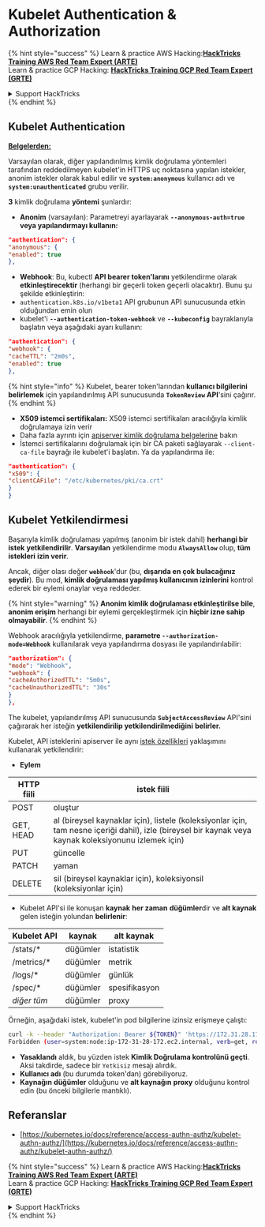 # Kubelet Authentication & Authorization

{% hint style="success" %}
Learn & practice AWS Hacking:<img src="../../../.gitbook/assets/image (1) (1) (1) (1).png" alt="" data-size="line">[**HackTricks Training AWS Red Team Expert (ARTE)**](https://training.hacktricks.xyz/courses/arte)<img src="../../../.gitbook/assets/image (1) (1) (1) (1).png" alt="" data-size="line">\
Learn & practice GCP Hacking: <img src="../../../.gitbook/assets/image (2) (1).png" alt="" data-size="line">[**HackTricks Training GCP Red Team Expert (GRTE)**<img src="../../../.gitbook/assets/image (2) (1).png" alt="" data-size="line">](https://training.hacktricks.xyz/courses/grte)

<details>

<summary>Support HackTricks</summary>

* Check the [**subscription plans**](https://github.com/sponsors/carlospolop)!
* **Join the** 💬 [**Discord group**](https://discord.gg/hRep4RUj7f) or the [**telegram group**](https://t.me/peass) or **follow** us on **Twitter** 🐦 [**@hacktricks\_live**](https://twitter.com/hacktricks_live)**.**
* **Share hacking tricks by submitting PRs to the** [**HackTricks**](https://github.com/carlospolop/hacktricks) and [**HackTricks Cloud**](https://github.com/carlospolop/hacktricks-cloud) github repos.

</details>
{% endhint %}

## Kubelet Authentication <a href="#kubelet-authentication" id="kubelet-authentication"></a>

[**Belgelerden:**](https://kubernetes.io/docs/reference/access-authn-authz/kubelet-authn-authz/)

Varsayılan olarak, diğer yapılandırılmış kimlik doğrulama yöntemleri tarafından reddedilmeyen kubelet'in HTTPS uç noktasına yapılan istekler, anonim istekler olarak kabul edilir ve **`system:anonymous`** kullanıcı adı ve **`system:unauthenticated`** grubu verilir.

**3** kimlik doğrulama **yöntemi** şunlardır:

* **Anonim** (varsayılan): Parametreyi ayarlayarak **`--anonymous-auth=true` veya yapılandırmayı kullanın:**
```json
"authentication": {
"anonymous": {
"enabled": true
},
```
* **Webhook**: Bu, kubectl **API bearer token'larını** yetkilendirme olarak **etkinleştirecektir** (herhangi bir geçerli token geçerli olacaktır). Bunu şu şekilde etkinleştirin:
* `authentication.k8s.io/v1beta1` API grubunun API sunucusunda etkin olduğundan emin olun
* kubelet'i **`--authentication-token-webhook`** ve **`--kubeconfig`** bayraklarıyla başlatın veya aşağıdaki ayarı kullanın:
```json
"authentication": {
"webhook": {
"cacheTTL": "2m0s",
"enabled": true
},
```
{% hint style="info" %}
Kubelet, bearer token'larından **kullanıcı bilgilerini belirlemek** için yapılandırılmış API sunucusunda **`TokenReview` API**'sini çağırır.
{% endhint %}

* **X509 istemci sertifikaları:** X509 istemci sertifikaları aracılığıyla kimlik doğrulamaya izin verir
* Daha fazla ayrıntı için [apiserver kimlik doğrulama belgelerine](https://kubernetes.io/docs/reference/access-authn-authz/authentication/#x509-client-certs) bakın
* İstemci sertifikalarını doğrulamak için bir CA paketi sağlayarak `--client-ca-file` bayrağı ile kubelet'i başlatın. Ya da yapılandırma ile:
```json
"authentication": {
"x509": {
"clientCAFile": "/etc/kubernetes/pki/ca.crt"
}
}
```
## Kubelet Yetkilendirmesi <a href="#kubelet-authentication" id="kubelet-authentication"></a>

Başarıyla kimlik doğrulaması yapılmış (anonim bir istek dahil) **herhangi bir istek** **yetkilendirilir**. **Varsayılan** yetkilendirme modu **`AlwaysAllow`** olup, **tüm istekleri** **izin verir**.

Ancak, diğer olası değer **`webhook`**'dur (bu, **dışarıda en çok bulacağınız şeydir**). Bu mod, **kimlik doğrulaması yapılmış kullanıcının izinlerini** kontrol ederek bir eylemi onaylar veya reddeder.

{% hint style="warning" %}
**Anonim kimlik doğrulaması etkinleştirilse bile**, **anonim erişim** herhangi bir eylemi gerçekleştirmek için **hiçbir izne sahip olmayabilir**.
{% endhint %}

Webhook aracılığıyla yetkilendirme, **parametre `--authorization-mode=Webhook`** kullanılarak veya yapılandırma dosyası ile yapılandırılabilir:
```json
"authorization": {
"mode": "Webhook",
"webhook": {
"cacheAuthorizedTTL": "5m0s",
"cacheUnauthorizedTTL": "30s"
}
},
```
The kubelet, yapılandırılmış API sunucusunda **`SubjectAccessReview`** API'sini çağırarak her isteğin **yetkilendirilip yetkilendirilmediğini** **belirler.**

Kubelet, API isteklerini apiserver ile aynı [istek özellikleri](https://kubernetes.io/docs/reference/access-authn-authz/authorization/#review-your-request-attributes) yaklaşımını kullanarak yetkilendirir:

* **Eylem**

| HTTP fiili | istek fiili                                                                                                                                                  |
| ---------- | ----------------------------------------------------------------------------------------------------------------------------------------------------------- |
| POST       | oluştur                                                                                                                                                |
| GET, HEAD  | al (bireysel kaynaklar için), listele (koleksiyonlar için, tam nesne içeriği dahil), izle (bireysel bir kaynak veya kaynak koleksiyonunu izlemek için) |
| PUT        | güncelle                                                                                                                                                |
| PATCH      | yaman                                                                                                                                                     |
| DELETE     | sil (bireysel kaynaklar için), koleksiyonsil (koleksiyonlar için)                                                                                         |

* Kubelet API'si ile konuşan **kaynak** **her zaman** **düğümler**dir ve **alt kaynak** gelen isteğin yolundan **belirlenir**:

| Kubelet API  | kaynak | alt kaynak |
| ------------ | ------ | ---------- |
| /stats/\*    | düğümler | istatistik  |
| /metrics/\*  | düğümler | metrik     |
| /logs/\*     | düğümler | günlük      |
| /spec/\*     | düğümler | spesifikasyon |
| _diğer tüm_  | düğümler | proxy      |

Örneğin, aşağıdaki istek, kubelet'in pod bilgilerine izinsiz erişmeye çalıştı:
```bash
curl -k --header "Authorization: Bearer ${TOKEN}" 'https://172.31.28.172:10250/pods'
Forbidden (user=system:node:ip-172-31-28-172.ec2.internal, verb=get, resource=nodes, subresource=proxy)
```
* **Yasaklandı** aldık, bu yüzden istek **Kimlik Doğrulama kontrolünü geçti**. Aksi takdirde, sadece bir `Yetkisiz` mesajı alırdık.
* **Kullanıcı adı** (bu durumda token'dan) görebiliyoruz.
* **Kaynağın** **düğümler** olduğunu ve **alt kaynağın** **proxy** olduğunu kontrol edin (bu önceki bilgilerle mantıklı).

## Referanslar

* [https://kubernetes.io/docs/reference/access-authn-authz/kubelet-authn-authz/](https://kubernetes.io/docs/reference/access-authn-authz/kubelet-authn-authz/)

{% hint style="success" %}
Learn & practice AWS Hacking:<img src="../../../.gitbook/assets/image (1) (1) (1) (1).png" alt="" data-size="line">[**HackTricks Training AWS Red Team Expert (ARTE)**](https://training.hacktricks.xyz/courses/arte)<img src="../../../.gitbook/assets/image (1) (1) (1) (1).png" alt="" data-size="line">\
Learn & practice GCP Hacking: <img src="../../../.gitbook/assets/image (2) (1).png" alt="" data-size="line">[**HackTricks Training GCP Red Team Expert (GRTE)**<img src="../../../.gitbook/assets/image (2) (1).png" alt="" data-size="line">](https://training.hacktricks.xyz/courses/grte)

<details>

<summary>Support HackTricks</summary>

* Check the [**subscription plans**](https://github.com/sponsors/carlospolop)!
* **Join the** 💬 [**Discord group**](https://discord.gg/hRep4RUj7f) or the [**telegram group**](https://t.me/peass) or **follow** us on **Twitter** 🐦 [**@hacktricks\_live**](https://twitter.com/hacktricks_live)**.**
* **Share hacking tricks by submitting PRs to the** [**HackTricks**](https://github.com/carlospolop/hacktricks) and [**HackTricks Cloud**](https://github.com/carlospolop/hacktricks-cloud) github repos.

</details>
{% endhint %}
